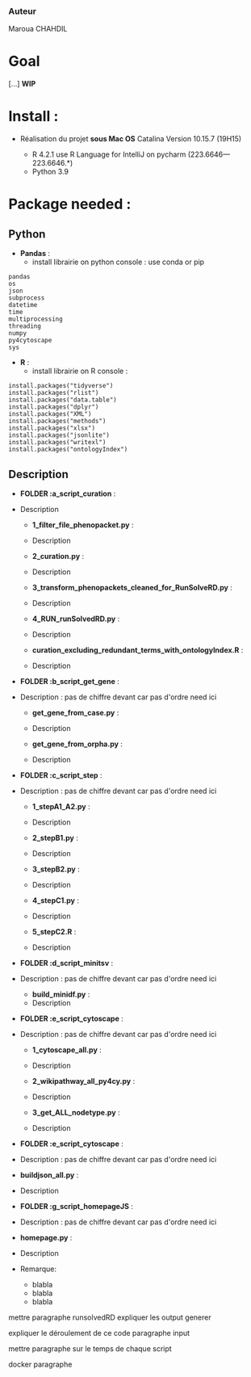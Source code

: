 ### Auteur
Maroua CHAHDIL  

# Goal
[...] **WIP**


# Install : 
- Réalisation du projet **sous Mac OS** Catalina Version 10.15.7 (19H15)

  - R 4.2.1
use R Language for IntelliJ on pycharm (223.6646—223.6646.*)
  - Python 3.9

# Package needed  :
## Python
- **Pandas** : 
  - install librairie on python console : use conda or pip
```
pandas 
os 
json
subprocess
datetime
time
multiprocessing
threading
numpy
py4cytoscape
sys
```
- **R**   :
    - install librairie on R console :
```
install.packages("tidyverse")
install.packages("rlist")
install.packages("data.table")
install.packages("dplyr")
install.packages("XML")
install.packages("methods")
install.packages("xlsx")
install.packages("jsonlite")
install.packages("writexl")
install.packages("ontologyIndex")
```

## Description
- **FOLDER :a_script_curation** :
- Description
  -   **1_filter_file_phenopacket.py** : 
  -   Description
  
  -   **2_curation.py** : 
  -    Description
 
  -   **3_transform_phenopackets_cleaned_for_RunSolveRD.py** : 
  -   Description
  
  -   **4_RUN_runSolvedRD.py** : 
  -    Description

  -   **curation_excluding_redundant_terms_with_ontologyIndex.R** : 
  -   Description

- **FOLDER :b_script_get_gene** :
- Description : pas de chiffre devant car pas d'ordre need ici
  -   **get_gene_from_case.py** : 
  -   Description
  
  -   **get_gene_from_orpha.py** : 
  -    Description
  
- **FOLDER :c_script_step** :
- Description : pas de chiffre devant car pas d'ordre need ici
  -   **1_stepA1_A2.py** : 
  -   Description
  
  -   **2_stepB1.py** : 
  -    Description
 
  -   **3_stepB2.py** : 
  -   Description
  
  -   **4_stepC1.py** : 
  -    Description

  -   **5_stepC2.R** : 
  -   Description

- **FOLDER :d_script_minitsv** :
- Description : pas de chiffre devant car pas d'ordre need ici
  -   **build_minidf.py** : 
  -   Description

- **FOLDER :e_script_cytoscape** :
- Description : pas de chiffre devant car pas d'ordre need ici
  -   **1_cytoscape_all.py** : 
  -   Description
 
  -   **2_wikipathway_all_py4cy.py** : 
  -   Description
    
  -   **3_get_ALL_nodetype.py** : 
  -   Description
 
 - **FOLDER :e_script_cytoscape** :
  - Description : pas de chiffre devant car pas d'ordre need ici
  -   **buildjson_all.py** : 
  -   Description
 
  - **FOLDER :g_script_homepageJS** :
  - Description : pas de chiffre devant car pas d'ordre need ici
  -   **homepage.py** : 
  -   Description


- Remarque:
    - blabla
    - blabla
    - blabla


mettre paragraphe runsolvedRD
  expliquer les output generer 

expliquer le déroulement de ce code
paragraphe input 

mettre paragraphe sur le temps de chaque script 

docker paragraphe 







